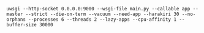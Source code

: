 `uwsgi --http-socket 0.0.0.0:9000 --wsgi-file main.py --callable app --master --strict --die-on-term --vacuum --need-app --harakiri 30 --no-orphans --processes 6 --threads 2 --lazy-apps --cpu-affinity 1 --buffer-size 30000`